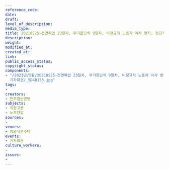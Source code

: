 ```yaml
---
reference_code: 
date: 
draft: 
level_of_description: 
media_type: 
title: 20210525-전면파업 23일차, 무기한단식 9일차, 비정규직 노동자 아사 방치, 정규직전환 지연하는 경상대병원 규탄 민주일반연맹 기자회견
description: 
weight: 
modified_at: 
created_at: 
link: 
public_access_status: 
copyright_status: 
components:
- "/2021년/5월/20210525-전면파업 23일차, 무기한단식 9일차, 비정규직 노동자 아사 방치, 정규직전환 지연하는 경상대병원 규탄 민주일반연맹
  기자회견/_5D40155.jpg"
tags:
- 
creators:
- 민주일반연맹
subjects:
- 직접고용
- 노조탄압
sources:
- 
venues:
- 청와대분수대
events:
- 기자회견
culture_workers:
- 
issues:
- 
---
```

